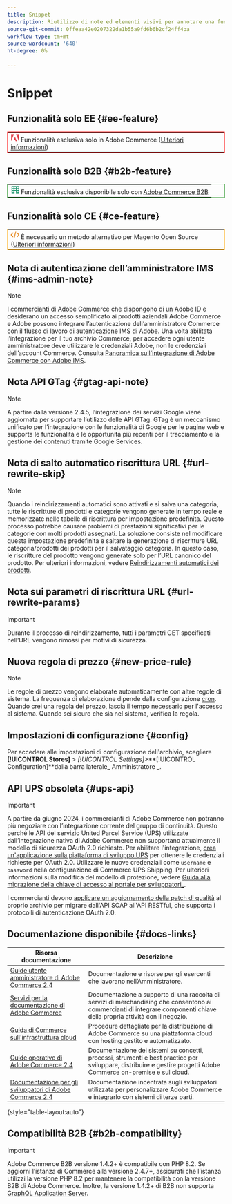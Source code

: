```yaml
---
title: Snippet
description: Riutilizzo di note ed elementi visivi per annotare una funzione o una pagina applicata a una specifica edizione
source-git-commit: 0ffeaa42e0207322da1b55a9fd6b6b2cf24ff4ba
workflow-type: tm+mt
source-wordcount: '640'
ht-degree: 0%

---
```


# Snippet

## Funzionalità solo EE {#ee-feature}

<table style="border:1px solid red">
<tr><td><img alt="Funzione di Adobe Commerce" src="../assets/adobe-logo.svg" width="20" height="20" /> Funzionalità esclusiva solo in Adobe Commerce (<a href="https://experienceleague.adobe.com/docs/commerce-admin/user-guides/home.html#product-editions">Ulteriori informazioni</a>)</td></tr>
</table>

## Funzionalità solo B2B {#b2b-feature}

<table style="border:1px solid green">
<tr><td><img alt="Funzione B2B di Adobe Commerce" src="../assets/b2b.svg" width="20" height="20" /> Funzionalità esclusiva disponibile solo con <a href="https://experienceleague.adobe.com/docs/commerce-admin/b2b/introduction.html?lang=en">Adobe Commerce B2B</a></td></tr>
</table>

## Funzionalità solo CE {#ce-feature}

<table style="border:1px solid orange">
<tr><td><img alt="Funzione Magento Open Source" src="../assets/open-source.svg" width="20" height="20" /> È necessario un metodo alternativo per Magento Open Source (<a href="https://experienceleague.adobe.com/docs/commerce-admin/user-guides/home.html#product-editions">Ulteriori informazioni</a>)</td></tr>
</table>

## Nota di autenticazione dell’amministratore IMS {#ims-admin-note}

>[!NOTE]
>
>I commercianti di Adobe Commerce che dispongono di un Adobe ID e desiderano un accesso semplificato ai prodotti aziendali Adobe Commerce e Adobe possono integrare l’autenticazione dell’amministratore Commerce con il flusso di lavoro di autenticazione IMS di Adobe. Una volta abilitata l’integrazione per il tuo archivio Commerce, per accedere ogni utente amministratore deve utilizzare le credenziali Adobe, non le credenziali dell’account Commerce. Consulta [Panoramica sull&#39;integrazione di Adobe Commerce con Adobe IMS](/help/getting-started/adobe-ims-integration-overview.md).

## Nota API GTag {#gtag-api-note}

>[!NOTE]
>
>A partire dalla versione 2.4.5, l’integrazione dei servizi Google viene aggiornata per supportare l’utilizzo delle API GTag. GTag è un meccanismo unificato per l’integrazione con le funzionalità di Google per le pagine web e supporta le funzionalità e le opportunità più recenti per il tracciamento e la gestione dei contenuti tramite Google Services.

## Nota di salto automatico riscrittura URL {#url-rewrite-skip}

>[!NOTE]
>
>Quando i reindirizzamenti automatici sono attivati e si salva una categoria, tutte le riscritture di prodotti e categorie vengono generate in tempo reale e memorizzate nelle tabelle di riscrittura per impostazione predefinita. Questo processo potrebbe causare problemi di prestazioni significativi per le categorie con molti prodotti assegnati. La soluzione consiste nel modificare questa impostazione predefinita e saltare la generazione di riscritture URL categoria/prodotti dei prodotti per il salvataggio categoria. In questo caso, le riscritture del prodotto vengono generate solo per l’URL canonico del prodotto. Per ulteriori informazioni, vedere [Reindirizzamenti automatici dei prodotti](/help/merchandising-promotions/url-redirect-product-automatic.md).

## Nota sui parametri di riscrittura URL {#url-rewrite-params}

>[!IMPORTANT]
>
>Durante il processo di reindirizzamento, tutti i parametri GET specificati nell’URL vengono rimossi per motivi di sicurezza.

## Nuova regola di prezzo {#new-price-rule}

>[!NOTE]
>
>Le regole di prezzo vengono elaborate automaticamente con altre regole di sistema. La frequenza di elaborazione dipende dalla configurazione [cron](https://experienceleague.adobe.com/docs/commerce-operations/configuration-guide/cli/configure-cron-jobs.html). Quando crei una regola del prezzo, lascia il tempo necessario per l&#39;accesso al sistema. Quando sei sicuro che sia nel sistema, verifica la regola.

## Impostazioni di configurazione {#config}

Per accedere alle impostazioni di configurazione dell&#39;archivio, scegliere **[!UICONTROL Stores]** > _[!UICONTROL Settings]_>**[!UICONTROL Configuration]**dalla barra laterale_ Amministratore _.

## API UPS obsoleta {#ups-api}

>[!IMPORTANT]
>
>A partire da giugno 2024, i commercianti di Adobe Commerce non potranno più negoziare con l’integrazione corrente del gruppo di continuità. Questo perché le API del servizio United Parcel Service (UPS) utilizzate dall’integrazione nativa di Adobe Commerce non supportano attualmente il modello di sicurezza OAuth 2.0 richiesto. Per abilitare l&#39;integrazione, [crea un&#39;applicazione sulla piattaforma di sviluppo UPS](https://developer.ups.com/get-started) per ottenere le credenziali richieste per OAuth 2.0. Utilizzare le nuove credenziali come `username` e `password` nella configurazione di Commerce UPS Shipping. Per ulteriori informazioni sulla modifica del modello di protezione, vedere [Guida alla migrazione della chiave di accesso al portale per sviluppatori_](https://developer.ups.com/oauth-developer-guide). <br/>
>
>I commercianti devono [applicare un aggiornamento della patch di qualità](https://experienceleague.adobe.com/docs/commerce-knowledge-base/kb/troubleshooting/known-issues-patches-attached/ups-shipping-method-integration-migration-from-soap-to-restful-api.html) al proprio archivio per migrare dall&#39;API SOAP all&#39;API RESTful, che supporta i protocolli di autenticazione OAuth 2.0.


## Documentazione disponibile {#docs-links}

| Risorsa documentazione | Descrizione |
|----------------------- | ----------- |
| [Guide utente amministratore di Adobe Commerce 2.4](../landing/home.md) | Documentazione e risorse per gli esercenti che lavorano nell’Amministratore. |
| [Servizi per la documentazione di Adobe Commerce](https://experienceleague.adobe.com/docs/commerce/user-guides/home.html) | Documentazione a supporto di una raccolta di servizi di merchandising che consentono ai commercianti di integrare componenti chiave della propria attività con il negozio. |
| [Guida di Commerce sull&#39;infrastruttura cloud](https://experienceleague.adobe.com/docs/commerce-cloud-service/user-guide/overview.html) | Procedure dettagliate per la distribuzione di Adobe Commerce su una piattaforma cloud con hosting gestito e automatizzato. |
| [Guide operative di Adobe Commerce 2.4](https://experienceleague.adobe.com/docs/commerce-operations/operational-guides/home.html) | Documentazione dei sistemi su concetti, processi, strumenti e best practice per sviluppare, distribuire e gestire progetti Adobe Commerce on-premise e sul cloud. |
| [Documentazione per gli sviluppatori di Adobe Commerce 2.4](https://developer.adobe.com/commerce/docs) | Documentazione incentrata sugli sviluppatori utilizzata per personalizzare Adobe Commerce e integrarlo con sistemi di terze parti. |

{style="table-layout:auto"}

## Compatibilità B2B {#b2b-compatibility}

>[!IMPORTANT]
>
>Adobe Commerce B2B versione 1.4.2+ è compatibile con PHP 8.2. Se aggiorni l’istanza di Commerce alla versione 2.4.7+, assicurati che l’istanza utilizzi la versione PHP 8.2 per mantenere la compatibilità con la versione B2B di Adobe Commerce. Inoltre, la versione 1.4.2+ di B2B non supporta [GraphQL Application Server](https://experienceleague.adobe.com/en/docs/commerce-operations/performance-best-practices/concepts/application-server).
